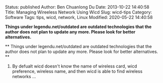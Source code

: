 Status: published
Author: Ben Chuanlong Du
Date: 2013-10-22 14:40:58
Title: Managing Wireeless Network Using Wicd
Slug: wicd-tips
Category: Software
Tags: tips, wicd, network, Linux
Modified: 2020-05-22 14:40:58

**Things under legendu.net/outdated are outdated technologies that the author does not plan to update any more. Please look for better alternatives.**

**
Things under legendu.net/outdated are outdated technologies 
that the author does not plan to update any more. 
Please look for better alternatives.
**
 
1. By defualt wicd doesn't know the name of wireless card, 
    wicd preference, wireless name, and then wicd is able to find wireless networks ...
